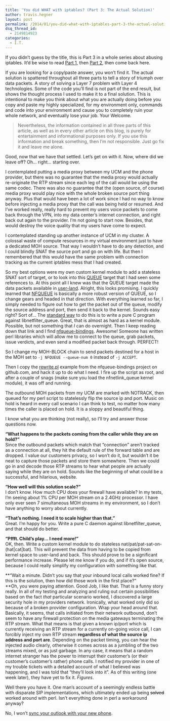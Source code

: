 ```yaml
---
title: 'You did WHAT with iptables? (Part 3: The Actual Solution)'
author: travis.hegner
layout: post
permalink: /2014/01/you-did-what-with-iptables-part-3-the-actual-solution/
dsq_thread_id:
  - 2149814923
categories:
  - I.T.
---
```

If you didn&#8217;t guess by the title, this is Part 3 in a whole series about abusing iptables. It&#8217;d be wise to read [Part 1][1], then [Part 2][2], then come back here.

If you are looking for a copy/paste answer, you won&#8217;t find it. The actual solution is spattered throughout all three parts to tell a story of triumph over data packets. A story of solving a Layer 7 problem with Layer 4 technologies. Some of the code you&#8217;ll find is not part of the end result, but shows the thought process I used to make it to a final solution. This is intentional to make you think about what you are actually doing before you copy and paste my highly specialized, for my environment only, commands and code into your environment and cause you to completely ruin your whole network, and eventually lose your job. Your Welcome.

> Nevertheless, the information contained in all three parts of this article, as well as in every other article on this blog, is purely for entertainment and informational purposes only. If you use this information and break something, then I&#8217;m not responsible. Just go fix it and leave me alone.

Good, now that we have that settled. Let&#8217;s get on with it. Now, where did we leave off? Oh&#8230; right&#8230; starting over.

I contemplated putting a media proxy between my UCM and the phone provider, but there was no guarantee that the media proxy would actually re-originate the RTP stream since each leg of the call would be using the same codec. There was also no guarantee that the (open source, of course) media proxy would play nice with the whole broken source port thing anyway. Plus that would have been a lot of work since I had no way to know before injecting a media proxy that the call was being held or resumed. And I&#8217;ve worked really, really hard to prevent my users voice packets to come back through the VPN, into my data center&#8217;s internet connection, and right back out again to the provider. I&#8217;m not going to start now. Besides, that would destroy the voice quality that my users have come to expect.

I contemplated standing up another instance of UCM in my cluster. A colossal waste of compute resources in my virtual environment just to have a dedicated MOH source. That way I wouldn&#8217;t have to do any detection, and I could blindly SNAT the source port and go on with life. But then I remembered that this would have the same problem with connection tracking as the current iptables mess that I had created.

So my best options were my own custom kernel module to add a stateless SNAT sort of target, or to look into this [QUEUE][3] target that I had seen some references to. At this point all I knew was that the QUEUE target made the data packets available in <a href="http://en.wikipedia.org/wiki/User_space" target="_blank">user-land</a>. Alright, this looks promising. I quickly learned that [NFQUEUE][4] is basically a more robust version of QUEUE, so I change gears and headed in that direction. With everything learned so far, I simply needed to figure out how to get the packet out of the queue, modify the source address and port, then send it back to the kernel. Sounds easy right? Sort of&#8230; The [standard way][5] to do this is to write a pure C program against libnetfilter_queue. Great, that is almost as hard as a kernel module. Possible, but not something that *I* can do overnight. Then I keep reading down that link and I find [nfqueue-bindings][6]. Awesome! Someone has written perl libraries which will allow me to connect to the queue, grab packets, issue verdicts, and even send a modified packet back through. PERFECT!

So I change my MOH-BLOCK chain to send packets destined for a host in the MOH set to `-j NFQUEUE --queue-num 0` instead of `-j ACCEPT`.

Then I copy the <a href="https://github.com/TrustRouter/nfqueue-bindings/blob/master/examples/rewrite.pl" target="_blank">rewrite.pl</a> example from the nfqueue-bindings project on github.com, and hack it up to do what I need. I fire up the script as root, and after a couple of snags (make sure you load the nfnetlink_queue kernel module), it was off and running.

The outbound MOH packets from my UCM are marked with NOTRACK, then queued for my perl script to statelessly flip the source ip and port. Music on hold is heard in every call scenario I can think to test, no matter how many times the caller is placed on hold. It is a sloppy and beautiful thing.

I know what you are thinking (not really), so I&#8217;ll try and answer those questions now.

**&#8220;What happens to the packets coming from the caller while they are on hold?&#8221;**  
Since the outbound packets which match that &#8220;connection&#8221; aren&#8217;t tracked as a connection at all, they hit the default rule of the forward table and are dropped. I value our customers privacy, so I won&#8217;t do it, but wouldn&#8217;t it be neat to capture those packets and store them somewhere. Then we could go in and decode those RTP streams to hear what people are actually saying while they are on hold. Sounds like the beginning of what could be a successful, and hilarious, website.

**&#8220;How well will this solution scale?&#8221;**  
I don&#8217;t know. How much CPU does your firewall have available? In my tests, I&#8217;m seeing about 1% CPU per MOH stream on a 2.4GHz processor. I have only ever seen 7 simultaneous MOH streams in my environment, so I don&#8217;t have anything to worry about currently.

**&#8220;That&#8217;s nothing. I need it to scale higher than that.&#8221;**  
Great. I&#8217;m happy for you. Write a pure C daemon against libnetfilter_queue, and that should do better.

**&#8220;Pffft. Child&#8217;s play&#8230; I need more!&#8221;**  
OK, then. Write a custom kernel module to do stateless nat/pat/pat-sat-on-(hat|cat|bat). This will prevent the data from having to be copied from kernel space to user-land and back. This should prove to be a significant performance increase. Please let me know if you do, and if it&#8217;s open source, because I could really simplify my configuration with something like that.

**&#8220;Wait a minute. Didn&#8217;t you say that your inbound local calls worked fine? If this is the solution, then how did those work in the first place?&#8221;  
**Oh, you were paying attention. Good Job, I like that. That is a funny story really. In all of my testing and analyzing and ruling out certain possibilities based on the fact *that* particular scenario worked, I discovered a large security hole in my providers network. Ironically, what worked only did so because of a broken provider configuration. Wrap your head around that. Basically, it seems, that calls initiated from their network outbound, don&#8217;t seem to have any firewall protection on the media gateways terminating the RTP stream. What that means is that given a known ip/port which is currently receiving an RTP stream for a currently on-going voice call, I can forcibly inject my own RTP stream **regardless of what the source ip address and port are**. Depending on the packet timing, you can hear the injected audio clearly, otherwise it comes across as a jumbling of the two streams mixed, or as just garbage. In any case, it means that a random internet stranger has the power to interrupt their customer&#8217;s (or their customer&#8217;s customer&#8217;s rather) phone calls. I notified my provider in one of my trouble tickets with a detailed account of what I believed was happening, and I was told that &#8220;they&#8217;ll look into it&#8221;. As of this writing (one week later), they have yet to fix it. *Figures*.

Well there you have it. One man&#8217;s account of a seemingly endless battle with disparate SIP implementations, which ultimately ended up being <del>solved</del> worked around with perl. Isn&#8217;t everything done in perl a workaround anyway?

No, I won&#8217;t <a href="http://xkcd.com/664/" target="_blank">sync your outlook with your new phone</a>.

 [1]: http://travishegner.com/2014/01/you-did-what-with-iptables-part-1-the-problem/
 [2]: http://travishegner.com/2014/01/you-did-what-with-iptables-part-2-the-almost-solution/
 [3]: http://www.linuxtopia.org/Linux_Firewall_iptables/x4501.html
 [4]: http://www.iptables.info/en/iptables-targets-and-jumps.html#NFQUEUETARGET
 [5]: https://home.regit.org/netfilter-en/using-nfqueue-and-libnetfilter_queue/
 [6]: https://www.wzdftpd.net/redmine/projects/nfqueue-bindings/wiki
